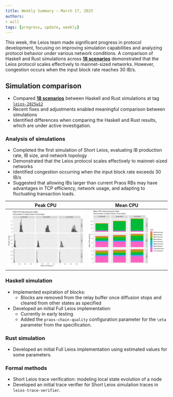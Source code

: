 ```yaml
---
title: Weekly Summary – March 17, 2025
authors:
- will
tags: [progress, update, weekly]
---
```


This week, the Leios team made significant progress in protocol development, focusing on improving simulation capabilities and analyzing protocol behavior under various network conditions. A comparison of Haskell and Rust simulations across [**18 scenarios**](https://github.com/input-output-hk/ouroboros-leios/blob/main/analysis/sims/2025w12/analysis.ipynb) demonstrated that the Leios protocol scales effectively to mainnet-sized networks. However, congestion occurs when the input block rate reaches 30 IB/s.

## Simulation comparison

- Compared [**18 scenarios**](https://github.com/input-output-hk/ouroboros-leios/blob/main/analysis/sims/2025w12/analysis.ipynb) between Haskell and Rust simulations at tag [`leios-2025w12`](https://github.com/input-output-hk/ouroboros-leios/releases/tag/leios-2025w12)
- Recent fixes and adjustments enabled meaningful comparison between simulations
- Identified differences when comparing the Haskell and Rust results, which are under active investigation.

### Analysis of simulations

- Completed the first simulation of Short Leios, evaluating IB production rate, IB size, and network topology
- Demonstrated that the Leios protocol scales effectively to mainnet-sized networks
- Identified congestion occurring when the input block rate exceeds 30 IB/s
- Suggested that allowing IBs larger than current Praos RBs may have advantages in TCP efficiency, network usage, and adapting to fluctuating transaction loads.

| Peak CPU                                                                                                               | Mean CPU                                                                                                               |
|------------------------------------------------------------------------------------------------------------------------|------------------------------------------------------------------------------------------------------------------------|
| ![analysis/sims/2025w12xl/plots/cpu-peak-histogram-rust.png](https://github.com/input-output-hk/ouroboros-leios/raw/main/analysis/sims/2025w12xl/plots/cpu-peak-histogram-rust.png) | ![analysis/sims/2025w12xl/plots/cpu-mean-histogram-rust.png](https://github.com/input-output-hk/ouroboros-leios/raw/main/analysis/sims/2025w12xl/plots/cpu-mean-histogram-rust.png) |

### Haskell simulation

- Implemented expiration of blocks:
  - Blocks are removed from the relay buffer once diffusion stops and cleared from other states as specified
- Developed an initial Full Leios implementation:
  - Currently in early testing
  - Added the `praos-chain-quality` configuration parameter for the `\eta` parameter from the specification.

### Rust simulation

- Developed an initial Full Leios implementation using estimated values for some parameters.

### Formal methods

- Short Leios trace verification: modeling local state evolution of a node 
- Developed an initial trace verifier for Short Leios simulation traces in `leios-trace-verifier`.
